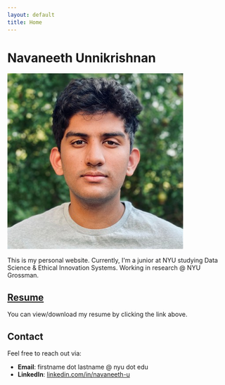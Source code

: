 ```yaml
---
layout: default
title: Home
---
```


# Navaneeth Unnikrishnan

<img src="/assets/headshot.jpeg" alt="My Headshot" class="headshot">

This is my personal website. Currently, I'm a junior at NYU studying Data Science & Ethical Innovation Systems. Working in research @ NYU Grossman. 

<div class="clearfix"></div>

## [Resume](assets/resume.pdf)

You can view/download my resume by clicking the link above.

## Contact

Feel free to reach out via:

- **Email**: firstname dot lastname @ nyu dot edu
- **LinkedIn**: [linkedin.com/in/navaneeth-u](https://linkedin.com/in/navaneeth-u)
